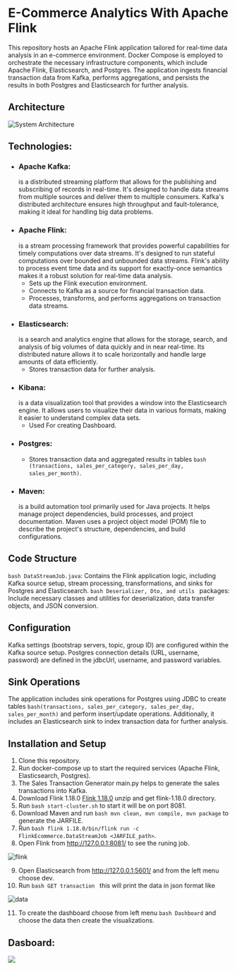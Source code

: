 # E-Commerce Analytics With Apache Flink
This repository hosts an Apache Flink application tailored for real-time data analysis in an e-commerce environment. Docker Compose is employed to orchestrate the necessary infrastructure components, which include Apache Flink, Elasticsearch, and Postgres. The application ingests financial transaction data from Kafka, performs aggregations, and persists the results in both Postgres and Elasticsearch for further analysis.

## Architecture
![System Architecture](https://github.com/FA3001/Streaming_with_Apache_Flink/raw/main/Visualizaton/System%20Architecture.png)

## Technologies:
- ### Apache Kafka:
  is a distributed streaming platform that allows for the publishing and subscribing of records in real-time. It's designed to handle data streams from multiple sources and deliver them to multiple consumers.
  Kafka's distributed architecture ensures high throughput and fault-tolerance, making it ideal for handling big data problems.
- ### Apache Flink:
  is a stream processing framework that provides powerful capabilities for timely computations over data streams. It's designed to run stateful computations over bounded and unbounded data streams.
  Flink's ability to process event time data and its support for exactly-once semantics makes it a robust solution for real-time data analysis.
  - Sets up the Flink execution environment.
  - Connects to Kafka as a source for financial transaction data.
  - Processes, transforms, and performs aggregations on transaction data streams.
- ### Elasticsearch:
  is a search and analytics engine that allows for the storage, search, and analysis of big volumes of data quickly and in near real-time.
  Its distributed nature allows it to scale horizontally and handle large amounts of data efficiently.
  - Stores transaction data for further analysis.
- ### Kibana:
  is a data visualization tool that provides a window into the Elasticsearch engine.
  It allows users to visualize their data in various formats, making it easier to understand complex data sets.
  - Used For creating Dashboard.
- ### Postgres:
  - Stores transaction data and aggregated results in tables ```bash (transactions, sales_per_category, sales_per_day, sales_per_month)```.
- ### Maven:
  is a build automation tool primarily used for Java projects. It helps manage project dependencies, build processes, and project documentation.
  Maven uses a project object model (POM) file to describe the project's structure, dependencies, and build configurations.

## Code Structure
  ```bash DataStreamJob.java```: Contains the Flink application logic, including Kafka source setup, stream processing, transformations, and sinks for Postgres and Elasticsearch.
  ```bash Deserializer, Dto, and utils ``` packages: Include necessary classes and utilities for deserialization, data transfer objects, and JSON conversion.
## Configuration
  Kafka settings (bootstrap servers, topic, group ID) are configured within the Kafka source setup.
  Postgres connection details (URL, username, password) are defined in the jdbcUrl, username, and password variables.
## Sink Operations
  The application includes sink operations for Postgres using JDBC to create tables ```bash(transactions, sales_per_category, sales_per_day, sales_per_month)``` and perform insert/update operations.
  Additionally, it includes an Elasticsearch sink to index transaction data for further analysis.
## Installation and Setup
1. Clone this repository.
2. Run docker-compose up to start the required services (Apache Flink, Elasticsearch, Postgres).
3. The Sales Transaction Generator main.py helps to generate the sales transactions into Kafka.
4. Download Flink 1.18.0 [Flink 1.18.0](https://archive.apache.org/dist/flink/flink-1.18.0/flink-1.18.0-bin-scala_2.12.tgz) unzip and get flink-1.18.0 directory.
5. Run ```bash start-cluster.sh``` to start it will be on port 8081.
6. Download Maven and run ```bash mvn clean, mvn compile, mvn package``` to generate the JARFILE.
7. Run ```bash flink 1.18.0/bin/flink run -c FlinkEcommerce.DataStreamJob <JARFILE_path>```.
8. Open Flink from http://127.0.0.1:8081/ to see the runing job.

 ![flink](https://github.com/FA3001/Streaming_with_Apache_Flink/blob/main/Visualizaton/Flink.PNG)

9. Open Elasticsearch from http://127.0.0.1:5601/ and from the left menu choose dev.
10. Run ```bash GET transaction ``` this will print the data in json format like

![data](https://github.com/FA3001/Streaming_with_Apache_Flink/blob/main/Visualizaton/ssss.PNG)

11. To create the dashboard choose from left menu ```bash Dashboard``` and choose the data then create the visualizations.

## Dasboard:
![](https://github.com/FA3001/Streaming_with_Apache_Flink/blob/main/Visualizaton/Dashboard.PNG)

